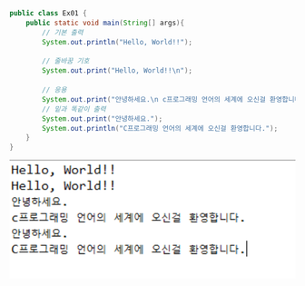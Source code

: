 ``` java
public class Ex01 {
	public static void main(String[] args){
        // 기본 출력
        System.out.println("Hello, World!!");
        
        // 줄바꿈 기호
        System.out.print("Hello, World!!\n");
        
        // 응용
        System.out.print("안녕하세요.\n c프로그래밍 언어의 세계에 오신걸 환영합니다.");
        // 밑과 똑같이 출력
       	System.out.print("안녕하세요.");
        System.out.println("C프로그래밍 언어의 세계에 오신걸 환영합니다.");
    }
}
```

<img src="ExHelloWorld.assets/ExHelloWorld.png" alt="결과" style="zoom: 150%;" />